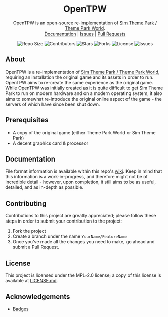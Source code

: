 <p align="center">
    <h1 align="center">
        OpenTPW
    </h1>
    <p align="center">
        OpenTPW is an open-source re-implementation of <a href="https://en.wikipedia.org/wiki/Theme_Park_World">Sim Theme Park / Theme Park World</a>.
        <br>
        <a href="https://github.com/ThemeParkWorld/OpenTPW/wiki">Documentation</a> |
        <a href="https://github.com/ThemeParkWorld/OpenTPW/issues">Issues</a> |
        <a href="https://github.com/ThemeParkWorld/OpenTPW/pulls">Pull Requests</a>
    </p>
    <p align="center">
        <img src="https://img.shields.io/github/repo-size/ThemeParkWorld/OpenTPW?style=flat-square" alt="Repo Size">
        <img src="https://img.shields.io/github/contributors/ThemeParkWorld/OpenTPW?style=flat-square" alt="Contributors">
        <img src="https://img.shields.io/github/stars/ThemeParkWorld/OpenTPW?style=flat-square" alt="Stars"> 
        <img src="https://img.shields.io/github/forks/ThemeParkWorld/OpenTPW?style=flat-square" alt="Forks">
        <img src="https://img.shields.io/github/license/ThemeParkWorld/OpenTPW?style=flat-square" alt="License">
        <img src="https://img.shields.io/github/issues/ThemeParkWorld/OpenTPW?style=flat-square" alt="Issues">
    </p>
</p>

## About

OpenTPW is a re-implementation of [Sim Theme Park / Theme Park World](https://en.wikipedia.org/wiki/Theme_Park_World), requiring an installation the original game and its assets in order to run. OpenTPW aims to re-create the same experience as the original game. While OpenTPW was initially created as it is quite difficult to get Sim Theme Park to run on modern hardware and on a modern operating system, it also aims to somewhat re-introduce the original online aspect of the game - the servers of which have since been shut down.

## Prerequisites

- A copy of the original game (either Theme Park World or Sim Theme Park)
- A decent graphics card & processor

## Documentation

File format information is available within this repo's [wiki](https://github.com/xezno/OpenTPW/wiki).  Keep in mind that this information is a work-in-progress, and therefore might not be of incredible detail - however, upon completion, it still aims to be as useful, detailed, and as in-depth as possible.

## Contributing

Contributions to this project are greatly appreciated; please follow these steps in order to submit your contribution to the project:

1. Fork the project
2. Create a branch under the name `YourName/FeatureName`
3. Once you've made all the changes you need to make, go ahead and submit a Pull Request.

## License

This project is licensed under the MPL-2.0 license; a copy of this license is available at [LICENSE.md](https://github.com/ThemeParkWorld/OpenTPW/blob/main/LICENSE.md).

## Acknowledgements
* [Badges](https://shields.io)
